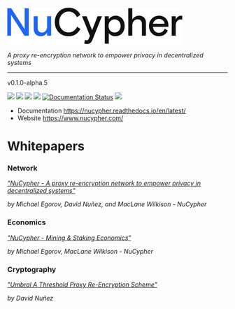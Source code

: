 ![](/docs/source/.static/img/nucypher.png)

*A proxy re-encryption network to empower privacy in decentralized systems*

----

v0.1.0-alpha.5

![](https://img.shields.io/pypi/pyversions/nucypher.svg)
![](https://coveralls.io/repos/github/nucypher/nucypher/badge.svg?branch=master)
![](https://circleci.com/gh/nucypher/nucypher/tree/master.svg?style=svg)
![](https://img.shields.io/discord/411401661714792449.svg)
[![Documentation Status](https://readthedocs.org/projects/nucypher/badge/?version=latest)](https://nucypher.readthedocs.io/en/latest/?badge=latest)
![](https://img.shields.io/pypi/l/nucypher.svg)


- Documentation https://nucypher.readthedocs.io/en/latest/
- Website https://www.nucypher.com/


# Whitepapers

### Network

[*"NuCypher - A proxy re-encryption network to empower privacy in decentralized systems"*](https://github.com/nucypher/whitepaper/blob/master/whitepaper.pdf)

*by Michael Egorov, David Nuñez, and MacLane Wilkison - NuCypher*

### Economics

[*"NuCypher - Mining & Staking Economics"*](https://github.com/nucypher/mining-paper/blob/master/mining-paper.pdf)

*by Michael Egorov, MacLane Wilkison - NuCypher*


### Cryptography

[*"Umbral A Threshold Proxy Re-Encryption Scheme"*](https://github.com/nucypher/umbral-doc/blob/master/umbral-doc.pdf)

*by David Nuñez*
